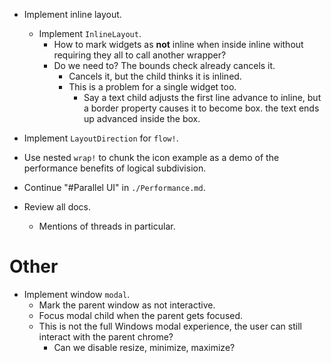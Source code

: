 * Implement inline layout.
    - Implement `InlineLayout`.
        - How to mark widgets as **not** inline when inside inline without requiring they all to call another wrapper?
        - Do we need to? The bounds check already cancels it.
            - Cancels it, but the child thinks it is inlined.
            - This is a problem for a single widget too.
                - Say a text child adjusts the first line advance to inline, but a border property causes it to become box.
                  the text ends up advanced inside the box.

* Implement `LayoutDirection` for `flow!`.
* Use nested `wrap!` to chunk the icon example as a demo of the performance benefits of logical subdivision.

* Continue "#Parallel UI" in `./Performance.md`.
* Review all docs.
    - Mentions of threads in particular.

# Other

* Implement window `modal`.
    - Mark the parent window as not interactive.
    - Focus modal child when the parent gets focused.
    - This is not the full Windows modal experience, the user can still interact with the parent chrome?
        - Can we disable resize, minimize, maximize?